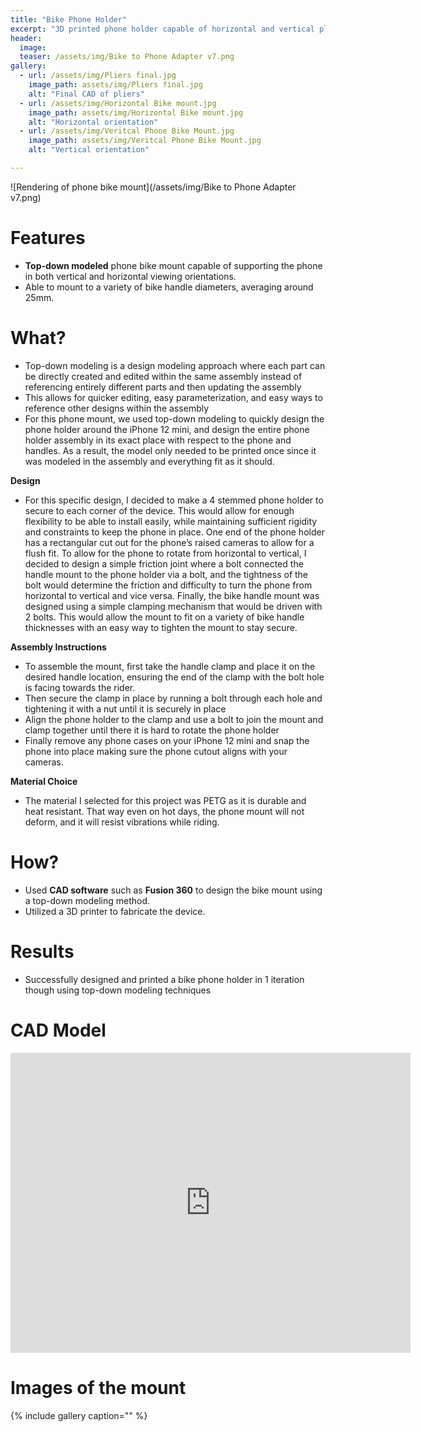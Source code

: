 ```yaml
---
title: "Bike Phone Holder"
excerpt: "3D printed phone holder capable of horizontal and vertical placement and adjustable mounting for generic bike handles."
header:
  image:
  teaser: /assets/img/Bike to Phone Adapter v7.png
gallery:
  - url: /assets/img/Pliers final.jpg
    image_path: assets/img/Pliers final.jpg
    alt: "Final CAD of pliers"
  - url: /assets/img/Horizontal Bike mount.jpg
    image_path: assets/img/Horizontal Bike mount.jpg
    alt: "Horizontal orientation"
  - url: /assets/img/Veritcal Phone Bike Mount.jpg
    image_path: assets/img/Veritcal Phone Bike Mount.jpg
    alt: "Vertical orientation"

---
```


![Rendering of phone bike mount](/assets/img/Bike to Phone Adapter v7.png)

# Features

* **Top-down modeled** phone bike mount capable of supporting the phone in both vertical and horizontal viewing orientations. 
* Able to mount to a variety of bike handle diameters, averaging around 25mm.

# What?

* Top-down modeling is a design modeling approach where each part can be directly created and edited within the same assembly instead of referencing entirely different parts and then updating the assembly
* This allows for quicker editing, easy parameterization, and easy ways to reference other designs within the assembly 
* For this phone mount, we used top-down modeling to quickly design the phone holder around the iPhone 12 mini, and design the entire phone holder assembly in its exact place with respect to the phone and handles. As a result, the model only needed to be printed once since it was modeled in the assembly and everything fit as it should.

**Design**

* For this specific design, I decided to make a 4 stemmed phone holder to secure to each corner of the device. This would allow for enough flexibility to be able to install easily, while maintaining sufficient rigidity and constraints to keep the phone in place. One end of the phone holder has a rectangular cut out for the phone’s raised cameras to allow for a flush fit. To allow for the phone to rotate from horizontal to vertical, I decided to design a simple friction joint where a bolt connected the handle mount to the phone holder via a bolt, and the tightness of the bolt would determine the friction and difficulty to turn the phone from horizontal to vertical and vice versa. Finally, the bike handle mount was designed using a simple clamping mechanism that would be driven with 2 bolts. This would allow the mount to fit on a variety of bike handle thicknesses with an easy way to tighten the mount to stay secure.

**Assembly Instructions**

* To assemble the mount, first take the handle clamp and place it on the desired handle location, ensuring the end of the clamp with the bolt hole is facing towards the rider. 
* Then secure the clamp in place by running a bolt through each hole and tightening it with a nut until it is securely in place
* Align the phone holder to the clamp and use a bolt to join the mount and clamp together until there it is hard to rotate the phone holder
* Finally remove any phone cases on your iPhone 12 mini and snap the phone into place making sure the phone cutout aligns with your cameras.

**Material Choice**

* The material I selected for this project was PETG as it is durable and heat resistant. That way even on hot days, the phone mount will not deform, and it will resist vibrations while riding.

# How?

* Used **CAD software** such as **Fusion 360** to design the bike mount using a top-down modeling method.
* Utilized a 3D printer to fabricate the device.

# Results

* Successfully designed and printed a bike phone holder in 1 iteration though using top-down modeling techniques


# CAD Model

<iframe src="https://vanderbilt643.autodesk360.com/shares/public/SH512d4QTec90decfa6e452b6c055c558667?mode=embed" width="640" height="480" allowfullscreen="true" webkitallowfullscreen="true" mozallowfullscreen="true"  frameborder="0"></iframe>

# Images of the mount

{% include gallery caption="" %}

